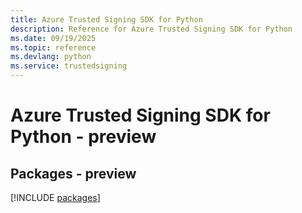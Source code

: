 ```yaml
---
title: Azure Trusted Signing SDK for Python
description: Reference for Azure Trusted Signing SDK for Python
ms.date: 09/19/2025
ms.topic: reference
ms.devlang: python
ms.service: trustedsigning
---
```

# Azure Trusted Signing SDK for Python - preview
## Packages - preview
[!INCLUDE [packages](trusted-signing-index.md)]